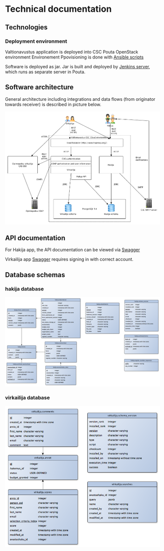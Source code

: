 # Technical documentation

## Technologies

### Deployment environment

Valtionavustus application is deployed into CSC Pouta OpenStack environment
Environement Ppovisioning is done with [Ansible scripts](../pouta-env/README.md)

Software is deployed as jar.
Jar is built and deployed by [Jenkins server](https://dev.valtionavustukset.oph.fi/), which runs as separate server in Pouta.

## Software architecture

General architecture including integrations and data flows (from originator towards receiver) is described in picture below.

![General architecture](architecture.png)

## API documentation

For Hakija app, the API documentation can be viewed via [Swagger](https://valtionavustukset.oph.fi/doc)

Virkailija app [Swagger](https://virkailija.valtionavustukset.oph.fi/doc) requires signing in with correct account.

## Database schemas

### hakija database

![hakija schema](hakija.png)

### virkailija database

![virkailija schema](virkailija.png)
